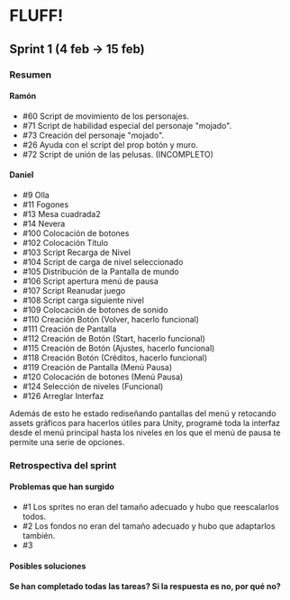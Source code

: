 ﻿# FLUFF!
## Sprint 1 (4 feb -> 15 feb)
### Resumen

#### Ramón
* #60 Script de movimiento de los personajes.
* #71 Script de habilidad especial del personaje "mojado".
* #73 Creación del personaje "mojado".
* #26 Ayuda con el script del prop botón y muro. 
* #72 Script de unión de las pelusas. (INCOMPLETO)

#### Daniel
* #9 Olla
* #11 Fogones
* #13 Mesa cuadrada2
* #14 Nevera
* #100 Colocación de botones
* #102 Colocación Título
* #103 Script Recarga de Nivel
* #104 Script de carga de nivel seleccionado
* #105 Distribución de la Pantalla de mundo
* #106 Script apertura menú de pausa
* #107 Script Reanudar juego
* #108 Script carga siguiente nivel
* #109 Colocación de botones de sonido
* #110 Creación Botón (Volver, hacerlo funcional)
* #111 Creación de Pantalla
* #112 Creación de Botón (Start, hacerlo funcional)
* #115 Creación de Botón (Ajustes, hacerlo funcional)
* #118 Creación Botón (Créditos, hacerlo funcional)
* #119 Creación de Pantalla (Menú Pausa)
* #120 Colocación de botones (Menú Pausa)
* #124 Selección de niveles (Funcional)
* #126 Arreglar Interfaz

Además de esto he estado rediseñando pantallas del menú y retocando assets gráficos para hacerlos útiles para Unity, programé toda la interfaz desde el menú principal hasta los niveles en los que el menú de pausa te permite una serie de opciones.

### Retrospectiva del sprint
#### Problemas que han surgido
* #1 Los sprites no eran del tamaño adecuado y hubo que reescalarlos todos. 
* #2 Los fondos no eran del tamaño adecuado y hubo que adaptarlos también.
* #3 
#### Posibles soluciones 
#### Se han completado todas las tareas? Si la respuesta es no, por qué no?
